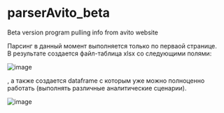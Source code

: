 # parserAvito_beta
Beta version program pulling info from avito website

Парсинг в данный момент выполняется только по перваой странице. <br>
В результате создается файл-таблица xlsx со следующими полями: 

![image](https://user-images.githubusercontent.com/63307876/161378358-6310137b-977a-45f5-a07d-80e7fc8e20a5.png)

, а также создается dataframe с которым уже можно полноценно работать (выполнять различные аналитические сценарии).

![image](https://user-images.githubusercontent.com/63307876/161378440-5018e715-a700-4af6-81f8-73c26a150ed1.png)
